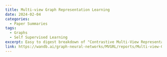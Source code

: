 ```yaml
---
title: Multi-view Graph Representation Learning
date: 2024-02-04
categories:
  - Paper Summaries
tags:
  - Graphs
  - Self Supervised Learning
excerpt: Easy to digest breakdown of "Contrastive Multi-View Representation Learning on Graphs" by Kaveh Hassani and Amir Hosein Khasahmadi
link: https://wandb.ai/graph-neural-networks/MVGRL/reports/Multi-view-Graph-Representation-Learning--Vmlldzo2NzMyNTk0
---
```

